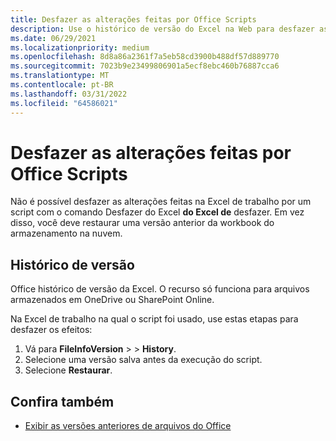 ```yaml
---
title: Desfazer as alterações feitas por Office Scripts
description: Use o histórico de versão do Excel na Web para desfazer as alterações feitas executando um script.
ms.date: 06/29/2021
ms.localizationpriority: medium
ms.openlocfilehash: 8d8a86a2361f7a5eb58cd3900b488df57d889770
ms.sourcegitcommit: 7023b9e23499806901a5ecf8ebc460b76887cca6
ms.translationtype: MT
ms.contentlocale: pt-BR
ms.lasthandoff: 03/31/2022
ms.locfileid: "64586021"
---
```

# <a name="undo-the-changes-made-by-office-scripts"></a>Desfazer as alterações feitas por Office Scripts

Não é possível desfazer as alterações feitas na Excel de trabalho por um script com o comando Desfazer do Excel **do Excel de** desfazer. Em vez disso, você deve restaurar uma versão anterior da workbook do armazenamento na nuvem.

## <a name="version-history"></a>Histórico de versão

Office histórico de versão da Excel. O recurso só funciona para arquivos armazenados em OneDrive ou SharePoint Online.

Na Excel de trabalho na qual o script foi usado, use estas etapas para desfazer os efeitos:

1. Vá para **FileInfoVersion** >  >  **History**.
2. Selecione uma versão salva antes da execução do script.
3. Selecione **Restaurar**.

## <a name="see-also"></a>Confira também

- [Exibir as versões anteriores de arquivos do Office](https://support.office.com/article/View-previous-versions-of-Office-files-5c1e076f-a9c9-41b8-8ace-f77b9642e2c2#ID0EABBAAA=Web)

